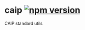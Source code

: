 # caip [![npm version](https://badge.fury.io/js/caip.svg)](https://badge.fury.io/js/caip)

CAIP standard utils

